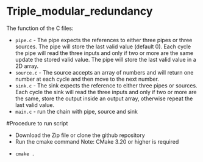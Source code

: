 # Triple_modular_redundancy

The function of the C files:

- `pipe.c` - The pipe expects the references to either three pipes or three
  sources. The pipe will store the last valid value (default 0). Each cycle the pipe will read the three
  inputs and only if two or more are the same update the stored valid value. The pipe will store the
  last valid value in a 2D array.
- `source.c` - The source accepts an array of numbers and will return one number
  at each cycle and then move to the next number.
- `sink.c` - The sink expects the reference to either three pipes or sources. Each
  cycle the sink will read the three inputs and only if two or more are the same, store the output inside
  an output array, otherwise repeat the last valid value.
- `main.c` - run the chain with pipe, source and sink

#Procedure to run script

- Download the Zip file or clone the github repository
- Run the cmake command
  Note: CMake 3.20 or higher is required
- ````
  cmake . 
  ````
